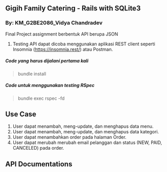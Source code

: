 ## Gigih Family Catering - Rails with SQLite3
### By: KM_G2BE2086_Vidya Chandradev
Final Project assignment berbentuk API berupa JSON
1. Testing API dapat dicoba menggunakan aplikasi REST client seperti Insomnia (https://insomnia.rest/) atau Postman.

##### Code yang harus dijalani pertama kali
> bundle install
##### Code untuk menggunakan testing RSpec
> bundle exec rspec -fd

## Use Case
1. User dapat menambah, meng-update, dan menghapus data menu.
2. User dapat menambah, meng-update, dan menghapus data  kategori.
3. User dapat menambahkan order pada halaman Order.
4. User dapat merubah merubah email pelanggan dan status (NEW, PAID, CANCELED) pada order.
   
## API Documentations
